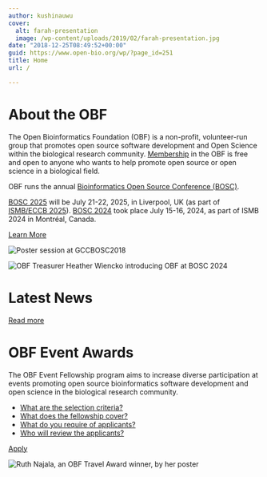 ```yaml
---
author: kushinauwu
cover:
  alt: farah-presentation
  image: /wp-content/uploads/2019/02/farah-presentation.jpg
date: "2018-12-25T08:49:52+00:00"
guid: https://www.open-bio.org/wp/?page_id=251
title: Home
url: /

---
```

# About the OBF

The Open Bioinformatics Foundation (OBF) is a non-profit, volunteer-run group that promotes open source software development and Open Science within the biological research community. [Membership](/membership/) in the OBF is free and open to anyone who wants to help promote open source or open science in a biological field.

OBF runs the annual [Bioinformatics Open Source Conference (BOSC)](events/about).

[BOSC 2025](events/bosc-2025/) will be July 21-22, 2025, in Liverpool, UK (as part of [ISMB/ECCB 2025](https://www.iscb.org/ismbeccb2025/home)). [BOSC 2024](events/bosc-2024/) took place July 15-16, 2024, as part of ISMB 2024 in Montréal, Canada.

[Learn More](/about/)

![Poster session at GCCBOSC2018](wp/wp-content/uploads/2019/03/people-at-poster-session-GCC2018-1.jpg)

![OBF Treasurer Heather Wiencko introducing OBF at BOSC 2024](wp-content/uploads/2024/08/Heather-presenting-1.jpeg)

# Latest News

[Read more](blog)

# OBF Event Awards

The OBF Event Fellowship program aims to increase diverse participation at events promoting open source bioinformatics software development and open science in the biological research community.

- [What are the selection criteria?](travel-awards/#fellowships-selection-criteria)
- [What does the fellowship cover?](travel-awards#fellowships-coverage)
- [What do you require of applicants?](travel-awards#fellowships-requirements)
- [Who will review the applicants?](travel-awards#fellowships-applications)

[Apply](travel-awards/#fellowships-applications)

![Ruth Najala, an OBF Travel Award winner, by her poster](wp-content/uploads/2023/03/Ruth-Nanjala-cropped-OBF-event-fellowship-winner.jpg)
